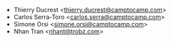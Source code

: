 - Thierry Ducrest \<<thierry.ducrest@camptocamp.com>\>
- Carlos Serra-Toro \<<carlos.serra@camptocamp.com>\>
- Simone Orsi \<<simone.orsi@camptocamp.com>\>
- Nhan Tran \<<nhant@trobz.com>\>

